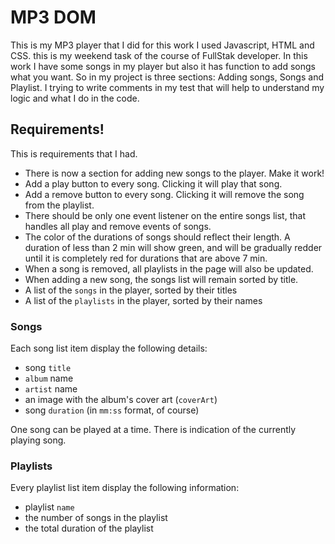 # MP3 DOM

This is my MP3 player that I did for this work I used Javascript, HTML and CSS. this is my weekend task of the course of FullStak developer. In this work I have some songs in my player but also it has function to add songs what you want. So in my project is three sections: Adding songs, Songs and Playlist. I trying to write comments in my test that will help to understand my logic and what I do in the code.


## Requirements!

This is requirements that I had.

- There is now a section for adding new songs to the player. Make it work!
- Add a play button to every song. Clicking it will play that song.
- Add a remove button to every song. Clicking it will remove the song from the playlist.
- There should be only one event listener on the entire songs list, that handles all play and remove events of songs.
-   The color of the durations of songs should reflect their length. A duration of less than 2 min will show green, and will be gradually redder until it is completely red for durations that are above 7 min.
-   When a song is removed, all playlists in the page will also be updated.
-   When adding a new song, the songs list will remain sorted by title.
-   A list of the `songs` in the player, sorted by their titles
-   A list of the `playlists` in the player, sorted by their names


### Songs

Each song list item display the following details:

-   song `title`
-   `album` name
-   `artist` name
-   an image with the album's cover art (`coverArt`)
-   song `duration` (in `mm:ss` format, of course)

One song can be played at a time. There is indication of the currently playing song.


### Playlists

Every playlist list item display the following information:

-   playlist `name`
-   the number of songs in the playlist
-   the total duration of the playlist


